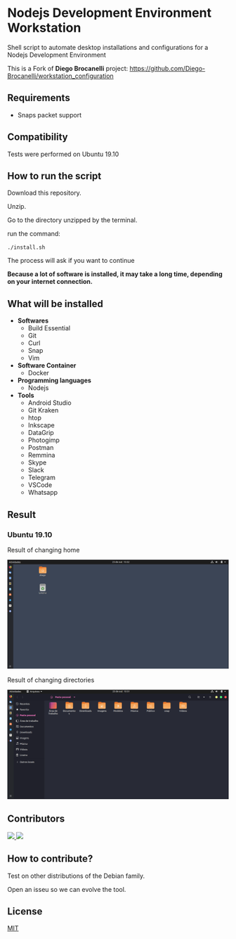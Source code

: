 # Nodejs Development Environment Workstation

Shell script to automate desktop installations and configurations for a Nodejs Development Environment

This is a Fork of **Diego Brocanelli** project:
https://github.com/Diego-Brocanelli/workstation_configuration

## Requirements

- Snaps packet support

## Compatibility

Tests were performed on Ubuntu 19.10

## How to run the script

Download this repository.

Unzip.

Go to the directory unzipped by the terminal.

run the command:

```
./install.sh
```

The process will ask if you want to continue

**Because a lot of software is installed, it may take a long time, depending on your internet connection.**

## What will be installed

- **Softwares**
  - Build Essential
  - Git
  - Curl
  - Snap
  - Vim
- **Software Container**
  - Docker 
- **Programming languages**
  - Nodejs
- **Tools**
  - Android Studio
  - Git Kraken
  - htop
  - Inkscape
  - DataGrip
  - Photogimp
  - Postman
  - Remmina
  - Skype
  - Slack
  - Telegram
  - VSCode
  - Whatsapp

## Result

### Ubuntu 19.10

Result of changing home

![A home image](/prints/ubuntu_19.10/home.png)

Result of changing directories

![A dir image](/prints/ubuntu_19.10/dir.png)

## Contributors

<a href="https://www.diegobrocanelli.com.br/">
<img src="https://avatars2.githubusercontent.com/u/4108889?s=460&v=4" width="150px">
</a>

<a href="https://twiiter.com/jeancabral">
<img src="https://avatars1.githubusercontent.com/u/2077886?s=460&v=4" width="150px">
</a>

## How to contribute?

Test on other distributions of the Debian family.

Open an isseu so we can evolve the tool.

## License

[MIT](LICENSE)
